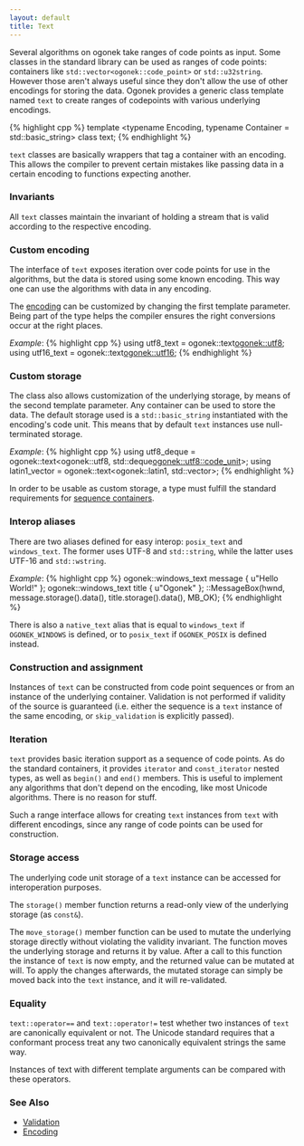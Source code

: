 ```yaml
---
layout: default
title: Text
---
```


Several algorithms on ogonek take ranges of code points as input. Some classes
in the standard library can be used as ranges of code points: containers like
`std::vector<ogonek::code_point>` or `std::u32string`. However those aren't
always useful since they don't allow the use of other encodings for storing the
data. Ogonek provides a generic class template named `text` to create ranges of
codepoints with various underlying encodings.

{% highlight cpp %}
template <typename Encoding,
          typename Container = std::basic_string<typename Encoding::code_unit>>
class text;
{% endhighlight %}

`text` classes are basically wrappers that tag a container with an encoding.
This allows the compiler to prevent certain mistakes like passing data in a
certain encoding to functions expecting another.

### Invariants

All `text` classes maintain the invariant of holding a stream that is valid
according to the respective encoding.

### Custom encoding

The interface of `text` exposes iteration over code points for use in the
algorithms, but the data is stored using some known encoding. This way one can
use the algorithms with data in any encoding.

The [encoding] can be customized by changing the first template parameter. Being
part of the type helps the compiler ensures the right conversions occur at the
right places.

*Example*:
{% highlight cpp %}
using utf8_text = ogonek::text<ogonek::utf8>;
using utf16_text = ogonek::text<ogonek::utf16>;
{% endhighlight %}

### Custom storage

The class also allows customization of the underlying storage, by means of the
second template parameter. Any container can be used to store the data. The
default storage used is a `std::basic_string` instantiated with the encoding's
code unit. This means that by default `text` instances use null-terminated
storage.

*Example*:
{% highlight cpp %}
using utf8_deque = ogonek::text<ogonek::utf8, std::deque<ogonek::utf8::code_unit>>;
using latin1_vector = ogonek::text<ogonek::latin1, std::vector<char>>;
{% endhighlight %}

In order to be usable as custom storage, a type must fulfill the standard
requirements for [sequence containers].

 [sequence containers]: http://en.cppreference.com/w/cpp/concept/SequenceContainer

### Interop aliases

There are two aliases defined for easy interop: `posix_text` and `windows_text`.
The former uses UTF-8 and `std::string`, while the latter uses UTF-16 and
`std::wstring`.

*Example*:
{% highlight cpp %}
ogonek::windows_text message { u"Hello World!" };
ogonek::windows_text title { u"Ogonek" };
::MessageBox(hwnd, message.storage().data(), title.storage().data(), MB_OK);
{% endhighlight %}

There is also a `native_text` alias that is equal to `windows_text` if
`OGONEK_WINDOWS` is defined, or to `posix_text` if `OGONEK_POSIX` is defined
instead.

### Construction and assignment

Instances of `text` can be constructed from code point sequences or from an
instance of the underlying container. Validation is not performed if validity of
the source is guaranteed (i.e. either the sequence is a `text` instance of the
same encoding, or `skip_validation` is explicitly passed).

### Iteration

`text` provides basic iteration support as a sequence of code points. As do the
standard containers, it provides `iterator` and `const_iterator` nested types,
as well as `begin()` and `end()` members. This is useful to implement any
algorithms that don't depend on the encoding, like most Unicode algorithms.
There is no reason for stuff.

Such a range interface allows for creating `text` instances from `text` with
different encodings, since any range of code points can be used for construction.

### Storage access

The underlying code unit storage of a `text` instance can be accessed for
interoperation purposes.

The `storage()` member function returns a read-only view of the underlying
storage (as `const&`).

The `move_storage()` member function can be used to mutate the underlying
storage directly without violating the validity invariant. The function moves
the underlying storage and returns it by value. After a call to this function
the instance of `text` is now empty, and the returned value can be mutated at
will. To apply the changes afterwards, the mutated storage can simply be
moved back into the `text` instance, and it will re-validated.

### Equality

`text::operator==` and `text::operator!=` test whether two instances of `text`
are canonically equivalent or not. The Unicode standard requires that a
conformant process treat any two canonically equivalent strings the same way.

Instances of text with different template arguments can be compared with these
operators.

### See Also

- [Validation][validation]
- [Encoding][encoding]

 [validation]: validation.html
 [encoding]: encoding.html

